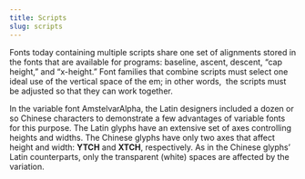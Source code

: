 ```yaml
---
title: Scripts
slug: scripts
---
```



Fonts today containing multiple scripts share one set of alignments stored in the fonts that are available for programs: baseline, ascent, descent, “cap height,” and “x-height.” Font families that combine scripts must select one ideal use of the vertical space of the em; in other words,  the scripts must be adjusted so that they can work together. 

In the variable font AmstelvarAlpha, the Latin designers included a dozen or so Chinese characters to demonstrate a few advantages of variable fonts for this purpose. The Latin glyphs have an extensive set of axes controlling heights and widths. The Chinese glyphs have only two axes that affect height and width: <strong>YTCH</strong> and <strong>XTCH</strong>, respectively. As in the Chinese glyphs’ Latin counterparts, only the transparent (white) spaces are affected by the variation.
